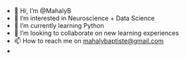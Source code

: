 - 👋 Hi, I’m @MahalyB
- 👀 I’m interested in Neuroscience + Data Science
- 🌱 I’m currently learning Python
- 💞️ I’m looking to collaborate on new learning experiences
- 📫 How to reach me on mahalybaptiste@gmail.com
-

<!---
MahalyB/MahalyB is a ✨ special ✨ repository because its `README.md` (this file) appears on your GitHub profile.
You can click the Preview link to take a look at your changes.
--->

